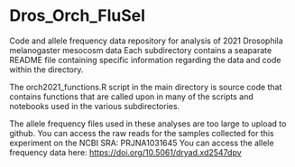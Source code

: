 # Dros_Orch_FluSel
Code and allele frequency data repository for analysis of 2021 Drosophila melanogaster mesocosm data
Each subdirectory contains a seaparate README file containing specific information regarding the data and code within the directory.

The orch2021_functions.R script in the main directory is source code that contains functions that are called upon in many of the scripts and notebooks used in the various subdirectories.

The allele frequency files used in these analyses are too large to upload to github. 
You can access the raw reads for the samples collected for this experiment on the NCBI SRA: PRJNA1031645
You can access the allele frequency data here: https://doi.org/10.5061/dryad.xd2547dpv








